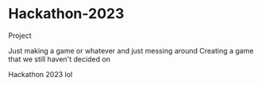 # Hackathon-2023
Project 

Just making a game or whatever and just messing around 
Creating a game that we still haven't decided on

Hackathon 2023 lol